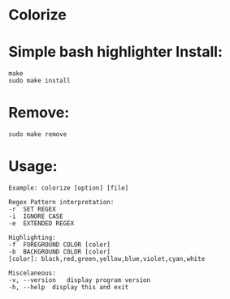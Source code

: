 Colorize
========
Simple bash highlighter
Install:
========
    make
    sudo make install
Remove:
=======
    sudo make remove
    
Usage:
======
    Example: colorize [option] [file]
    
    Regex Pattern interpretation:
    -r	SET REGEX
    -i	IGNORE CASE
    -e	EXTENDED REGEX
    
    Highlighting:
    -f	FOREGROUND COLOR [color]
    -b	BACKGROUND COLOR [color]
    [color]: black,red,green,yellow,blue,violet,cyan,white
    
    Miscelaneous:
    -v, --version	display program version
    -h, --help	display this and exit

  
